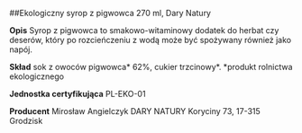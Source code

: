##Ekologiczny syrop z pigwowca 270 ml, Dary Natury

**Opis** Syrop z pigwowca to smakowo-witaminowy dodatek do herbat czy deserów, który po rozcieńczeniu z wodą może być spożywany również jako napój. 

**Skład** sok z owoców pigwowca* 62%, cukier trzcinowy*. 
*produkt rolnictwa ekologicznego

**Jednostka certyfikująca** PL-EKO-01

**Producent** Mirosław Angielczyk DARY NATURY
Koryciny 73, 17-315 Grodzisk